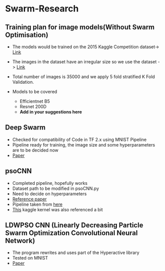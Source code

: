 # Swarm-Research

## Training plan for image models(Without Swarm Optimisation)
* The models would be trained on the 2015 Kaggle Competition dataset-> [Link](https://www.kaggle.com/c/diabetic-retinopathy-detection)
* The images in the dataset have an irregular size so we use the dataset -> [Link](https://www.kaggle.com/benjaminwarner/resized-2015-2019-blindness-detection-images)
* Total number of images is 35000 and we apply 5 fold stratified K Fold Validation.

* Models to be covered
   * Efficientnet B5
   * Resnet 200D
   * **Add in your suggestions here**

 ## Deep Swarm
   * Checked for compatibility of Code in TF 2.x using MNIST Pipeline
   * Pipeline ready for training, the image size and some hyperparameters are to be decided now
   * [Paper](https://arxiv.org/abs/1905.07350)     

 ## psoCNN
   * Completed pipeline, hopefully works
   * Dataset path to be modified in psoCNN.py
   * Need to decide on hyperparameters
   * [Reference paper](https://www.sciencedirect.com/science/article/abs/pii/S2210650218309246)
   * Pipeline taken from [here](https://github.com/feferna/psoCNN)
   * [This](https://www.kaggle.com/xhlulu/aptos-2019-densenet-keras-starter) kaggle kernel was also referenced a bit

 ## LDWPSO CNN (Linearly Decreasing Particle Swarm Optimization Convolutional Neural Network)
   * The program rewrites and uses part of the Hyperactive library
   * Tested on MNIST
   * [Paper](https://arxiv.org/abs/2001.05670)
  
